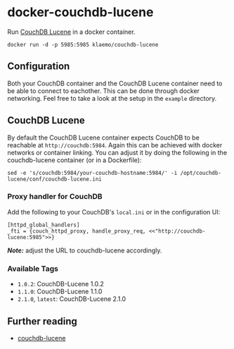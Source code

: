 # docker-couchdb-lucene

Run [CouchDB Lucene](https://github.com/rnewson/couchdb-lucene) in a docker container.

```
docker run -d -p 5985:5985 klaemo/couchdb-lucene
```

## Configuration

Both your CouchDB container and the CouchDB Lucene container need to be able to connect to
eachother. This can be done through docker networking. Feel free to take a look at the setup
in the `example` directory.

## CouchDB Lucene

By default the CouchDB Lucene container expects CouchDB to be
reachable at `http://couchdb:5984`. Again this can be achieved with docker networks or container linking.
You can adjust it by doing the following in the couchdb-lucene container (or in a Dockerfile):

```
sed -e 's/couchdb:5984/your-couchdb-hostname:5984/' -i /opt/couchdb-lucene/conf/couchdb-lucene.ini
```

### Proxy handler for CouchDB

Add the following to your CouchDB's `local.ini` or in the configuration UI:
```
[httpd_global_handlers]
_fti = {couch_httpd_proxy, handle_proxy_req, <<"http://couchdb-lucene:5985">>}
```
***Note:*** adjust the URL to couchdb-lucene accordingly.

### Available Tags

* `1.0.2`: CouchDB-Lucene 1.0.2
* `1.1.0`: CouchDB-Lucene 1.1.0
* `2.1.0`, `latest`: CouchDB-Lucene 2.1.0

## Further reading

* [couchdb-lucene](https://github.com/rnewson/couchdb-lucene)
